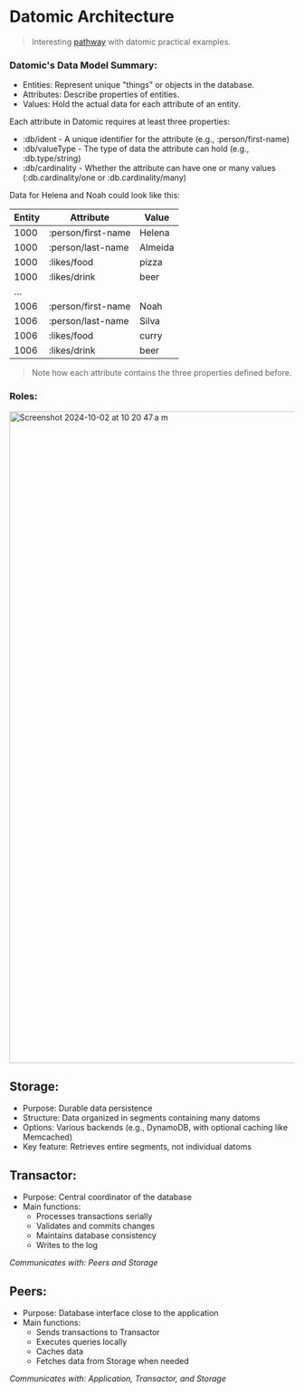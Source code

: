 # Datomic Architecture
> Interesting [pathway](https://datomic.learn-some.com) with datomic practical examples.


### Datomic's Data Model Summary:
- Entities: Represent unique "things" or objects in the database.
- Attributes: Describe properties of entities.
- Values: Hold the actual data for each attribute of an entity.

Each attribute in Datomic requires at least three properties:
- :db/ident - A unique identifier for the attribute (e.g., :person/first-name)
- :db/valueType - The type of data the attribute can hold (e.g., :db.type/string)
- :db/cardinality - Whether the attribute can have one or many values (:db.cardinality/one or :db.cardinality/many)

Data for Helena and Noah could look like this:

| Entity | Attribute          | Value   |
|--------|--------------------|---------|
| 1000   | :person/first-name | Helena  |
| 1000   | :person/last-name  | Almeida |
| 1000   | :likes/food        | pizza   |
| 1000   | :likes/drink       | beer    |
| …      |                    |         |
| 1006   | :person/first-name | Noah    |
| 1006   | :person/last-name  | Silva   |
| 1006   | :likes/food        | curry   |
| 1006   | :likes/drink       | beer    |

> Note how each attribute contains the three properties defined before.

### Roles:
<img width="1152" alt="Screenshot 2024-10-02 at 10 20 47 a m" src="https://github.com/user-attachments/assets/95846aa3-ce7a-4500-ada7-8d42d13e1a53">



## Storage:

- Purpose: Durable data persistence
- Structure: Data organized in segments containing many datoms
- Options: Various backends (e.g., DynamoDB, with optional caching like Memcached)
- Key feature: Retrieves entire segments, not individual datoms

## Transactor:

- Purpose: Central coordinator of the database
- Main functions:
  - Processes transactions serially
  - Validates and commits changes
  - Maintains database consistency
  - Writes to the log

_Communicates with: Peers and Storage_

## Peers:

- Purpose: Database interface close to the application
- Main functions:
  - Sends transactions to Transactor
  - Executes queries locally
  - Caches data
  - Fetches data from Storage when needed

_Communicates with: Application, Transactor, and Storage_
